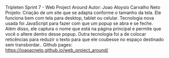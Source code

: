 Tripleten Sprint 7 - Web Project Around
Autor: Joao Aloysio Carvalho Neto
Projeto: Criação de um site que se adapta conforme o tamanho da tela. Ele funciona bem com tela para desktop, tablet ou celular.
Tecnologia nova usada foi JavaScript para fazer com que um popup se abra e se feche. Além disso, ele captura o nome que está na página principal e permite que você o altere dentro desse popup.
Outra tecnologia foi a de colocar reticências para reduzir o texto para que ele coubesse no espaço destinado sem transbordar..
Github pages: https://joaoacneto.github.io/web_project_around/
